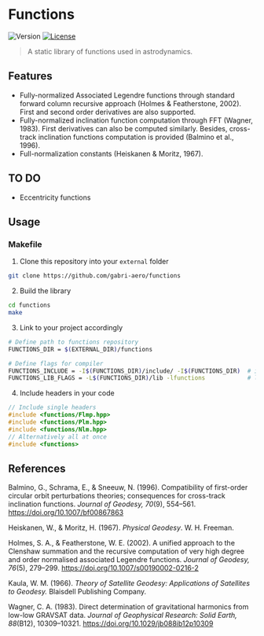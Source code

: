 # Functions

![Version](https://img.shields.io/badge/version-0.0.1-blue.svg)
[![License](https://img.shields.io/badge/license-MIT-green.svg)](https://github.com/gabri-aero/fft/blob/main/LICENSE)

> A static library of functions used in astrodynamics.

## Features
- Fully-normalized Associated Legendre functions through standard forward column recursive approach (Holmes & Featherstone, 2002). First and second order derivatives are also supported.
- Fully-normalized inclination function computation through FFT (Wagner, 1983). First derivatives can also be computed similarly. Besides, cross-track inclination functions computation is provided (Balmino et al., 1996).
- Full-normalization constants (Heiskanen & Moritz, 1967).

## TO DO
- Eccentricity functions

## Usage

### Makefile

1. Clone this repository into your `external` folder
```sh
git clone https://github.com/gabri-aero/functions
```
2. Build the library
```sh
cd functions
make 
```
3. Link to your project accordingly
```sh
# Define path to functions repository
FUNCTIONS_DIR = $(EXTERNAL_DIR)/functions

# Define flags for compiler
FUNCTIONS_INCLUDE = -I$(FUNCTIONS_DIR)/include/ -I$(FUNCTIONS_DIR)  # include flags
FUNCTIONS_LIB_FLAGS = -L$(FUNCTIONS_DIR)/lib -lfunctions            # link flags
```

4. Include headers in your code
```cpp
// Include single headers
#include <functions/Flmp.hpp>
#include <functions/Plm.hpp>
#include <functions/Nlm.hpp>
// Alternatively all at once
#include <functions>
```

## References

Balmino, G., Schrama, E., & Sneeuw, N. (1996). Compatibility of first-order circular orbit perturbations theories; consequences for cross-track inclination functions. _Journal of Geodesy, 70_(9), 554–561. https://doi.org/10.1007/bf00867863

Heiskanen, W., & Moritz, H. (1967). _Physical Geodesy_. W. H. Freeman.  

Holmes, S. A., & Featherstone, W. E. (2002). A unified approach to the Clenshaw summation and the recursive computation of very high degree and order normalised associated Legendre functions. _Journal of Geodesy, 76_(5), 279–299. https://doi.org/10.1007/s00190002-0216-2

Kaula, W. M. (1966). _Theory of Satellite Geodesy: Applications of Satellites to Geodesy._ Blaisdell Publishing Company.

Wagner, C. A. (1983). Direct determination of gravitational harmonics from low-low GRAVSAT data. _Journal of Geophysical Research: Solid Earth, 88_(B12), 10309–10321. https://doi.org/10.1029/jb088ib12p10309

